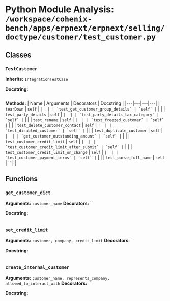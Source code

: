 # Python Module Analysis: `/workspace/cohenix-bench/apps/erpnext/erpnext/selling/doctype/customer/test_customer.py`

## Classes

### `TestCustomer`
**Inherits:** `IntegrationTestCase`


**Docstring:**
```

```

**Methods:**
| Name | Arguments | Decorators | Docstring |
|---|---|---|---|
| `tearDown` | `self` | `` |  |
| `test_get_customer_group_details` | `self` | `` |  |
| `test_party_details` | `self` | `` |  |
| `test_party_details_tax_category` | `self` | `` |  |
| `test_rename` | `self` | `` |  |
| `test_freezed_customer` | `self` | `` |  |
| `test_delete_customer_contact` | `self` | `` |  |
| `test_disabled_customer` | `self` | `` |  |
| `test_duplicate_customer` | `self` | `` |  |
| `get_customer_outstanding_amount` | `self` | `` |  |
| `test_customer_credit_limit` | `self` | `` |  |
| `test_customer_credit_limit_after_submit` | `self` | `` |  |
| `test_customer_credit_limit_on_change` | `self` | `` |  |
| `test_customer_payment_terms` | `self` | `` |  |
| `test_parse_full_name` | `self` | `` |  |





## Functions

### `get_customer_dict`
**Arguments:** `customer_name`
**Decorators:** ``

**Docstring:**
```

```
### `set_credit_limit`
**Arguments:** `customer, company, credit_limit`
**Decorators:** ``

**Docstring:**
```

```
### `create_internal_customer`
**Arguments:** `customer_name, represents_company, allowed_to_interact_with`
**Decorators:** ``

**Docstring:**
```

```

